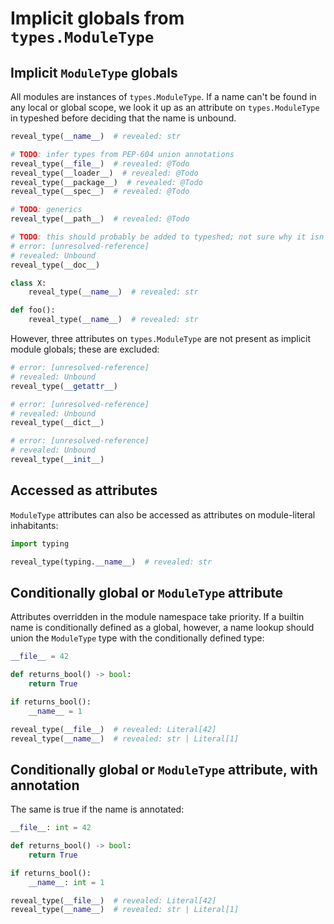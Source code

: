 # Implicit globals from `types.ModuleType`

## Implicit `ModuleType` globals

All modules are instances of `types.ModuleType`.
If a name can't be found in any local or global scope, we look it up
as an attribute on `types.ModuleType` in typeshed
before deciding that the name is unbound.

```py
reveal_type(__name__)  # revealed: str

# TODO: infer types from PEP-604 union annotations
reveal_type(__file__)  # revealed: @Todo
reveal_type(__loader__)  # revealed: @Todo
reveal_type(__package__)  # revealed: @Todo
reveal_type(__spec__)  # revealed: @Todo

# TODO: generics
reveal_type(__path__)  # revealed: @Todo

# TODO: this should probably be added to typeshed; not sure why it isn't?
# error: [unresolved-reference]
# revealed: Unbound
reveal_type(__doc__)

class X:
    reveal_type(__name__)  # revealed: str

def foo():
    reveal_type(__name__)  # revealed: str
```

However, three attributes on `types.ModuleType` are not present as implicit
module globals; these are excluded:

```py path=unbound_dunders.py
# error: [unresolved-reference]
# revealed: Unbound
reveal_type(__getattr__)

# error: [unresolved-reference]
# revealed: Unbound
reveal_type(__dict__)

# error: [unresolved-reference]
# revealed: Unbound
reveal_type(__init__)
```

## Accessed as attributes

`ModuleType` attributes can also be accessed as attributes
on module-literal inhabitants:

```py
import typing

reveal_type(typing.__name__)  # revealed: str
```

## Conditionally global or `ModuleType` attribute

Attributes overridden in the module namespace take priority.
If a builtin name is conditionally defined as a global, however,
a name lookup should union the `ModuleType` type with the conditionally defined type:

```py
__file__ = 42

def returns_bool() -> bool:
    return True

if returns_bool():
    __name__ = 1

reveal_type(__file__)  # revealed: Literal[42]
reveal_type(__name__)  # revealed: str | Literal[1]
```

## Conditionally global or `ModuleType` attribute, with annotation

The same is true if the name is annotated:

```py
__file__: int = 42

def returns_bool() -> bool:
    return True

if returns_bool():
    __name__: int = 1

reveal_type(__file__)  # revealed: Literal[42]
reveal_type(__name__)  # revealed: str | Literal[1]
```
